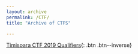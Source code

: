 ```yaml
---
layout: archive
permalink: /CTF/
title: "Archive of CTFS"

---
```


[Timisoara CTF 2019 Qualifiers](#https://milotruck.github.io/Timisoara-CTF-2019-Qualifiers/){: .btn .btn--inverse}




